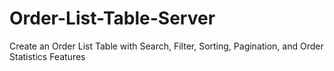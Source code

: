 # Order-List-Table-Server
Create an Order List Table with Search, Filter, Sorting, Pagination, and Order Statistics Features
